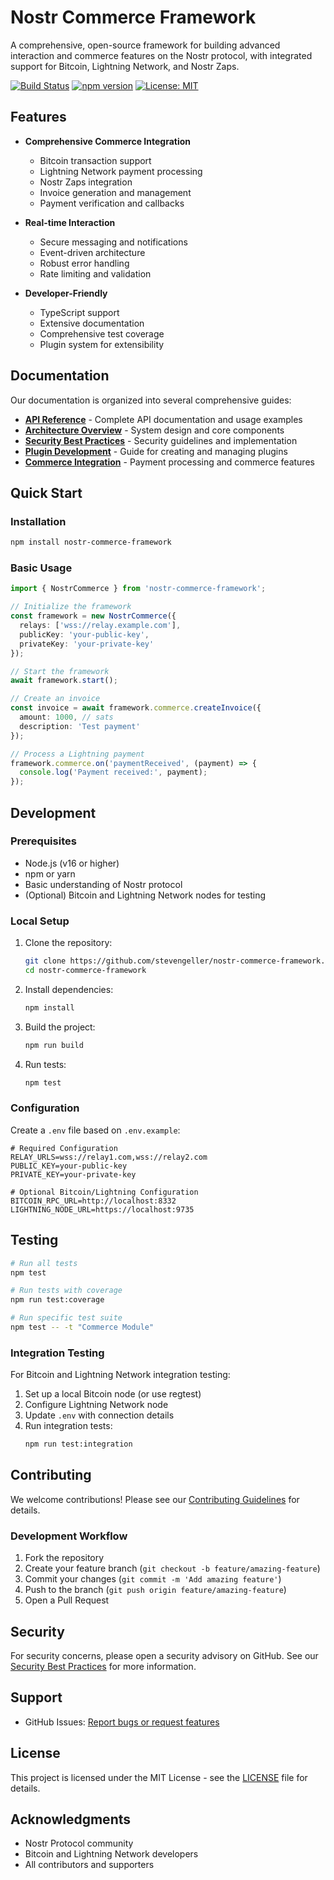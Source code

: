 # Nostr Commerce Framework

A comprehensive, open-source framework for building advanced interaction and commerce features on the Nostr protocol, with integrated support for Bitcoin, Lightning Network, and Nostr Zaps.

[![Build Status](https://github.com/stevengeller/nostr-commerce-framework/workflows/CI/badge.svg)](https://github.com/stevengeller/nostr-commerce-framework/actions)
[![npm version](https://badge.fury.io/js/nostr-commerce-framework.svg)](https://badge.fury.io/js/nostr-commerce-framework)
[![License: MIT](https://img.shields.io/badge/License-MIT-yellow.svg)](https://opensource.org/licenses/MIT)

## Features

- **Comprehensive Commerce Integration**
  - Bitcoin transaction support
  - Lightning Network payment processing
  - Nostr Zaps integration
  - Invoice generation and management
  - Payment verification and callbacks

- **Real-time Interaction**
  - Secure messaging and notifications
  - Event-driven architecture
  - Robust error handling
  - Rate limiting and validation

- **Developer-Friendly**
  - TypeScript support
  - Extensive documentation
  - Comprehensive test coverage
  - Plugin system for extensibility

## Documentation

Our documentation is organized into several comprehensive guides:

- [**API Reference**](docs/API.md) - Complete API documentation and usage examples
- [**Architecture Overview**](docs/ARCHITECTURE.md) - System design and core components
- [**Security Best Practices**](docs/SECURITY.md) - Security guidelines and implementation
- [**Plugin Development**](docs/PLUGINS.md) - Guide for creating and managing plugins
- [**Commerce Integration**](docs/COMMERCE.md) - Payment processing and commerce features

## Quick Start

### Installation

```bash
npm install nostr-commerce-framework
```

### Basic Usage

```typescript
import { NostrCommerce } from 'nostr-commerce-framework';

// Initialize the framework
const framework = new NostrCommerce({
  relays: ['wss://relay.example.com'],
  publicKey: 'your-public-key',
  privateKey: 'your-private-key'
});

// Start the framework
await framework.start();

// Create an invoice
const invoice = await framework.commerce.createInvoice({
  amount: 1000, // sats
  description: 'Test payment'
});

// Process a Lightning payment
framework.commerce.on('paymentReceived', (payment) => {
  console.log('Payment received:', payment);
});
```

## Development

### Prerequisites

- Node.js (v16 or higher)
- npm or yarn
- Basic understanding of Nostr protocol
- (Optional) Bitcoin and Lightning Network nodes for testing

### Local Setup

1. Clone the repository:
   ```bash
   git clone https://github.com/stevengeller/nostr-commerce-framework.git
   cd nostr-commerce-framework
   ```

2. Install dependencies:
   ```bash
   npm install
   ```

3. Build the project:
   ```bash
   npm run build
   ```

4. Run tests:
   ```bash
   npm test
   ```

### Configuration

Create a `.env` file based on `.env.example`:

```env
# Required Configuration
RELAY_URLS=wss://relay1.com,wss://relay2.com
PUBLIC_KEY=your-public-key
PRIVATE_KEY=your-private-key

# Optional Bitcoin/Lightning Configuration
BITCOIN_RPC_URL=http://localhost:8332
LIGHTNING_NODE_URL=https://localhost:9735
```

## Testing

```bash
# Run all tests
npm test

# Run tests with coverage
npm run test:coverage

# Run specific test suite
npm test -- -t "Commerce Module"
```

### Integration Testing

For Bitcoin and Lightning Network integration testing:

1. Set up a local Bitcoin node (or use regtest)
2. Configure Lightning Network node
3. Update `.env` with connection details
4. Run integration tests:
   ```bash
   npm run test:integration
   ```

## Contributing

We welcome contributions! Please see our [Contributing Guidelines](CONTRIBUTING.md) for details.

### Development Workflow

1. Fork the repository
2. Create your feature branch (`git checkout -b feature/amazing-feature`)
3. Commit your changes (`git commit -m 'Add amazing feature'`)
4. Push to the branch (`git push origin feature/amazing-feature`)
5. Open a Pull Request

## Security

For security concerns, please open a security advisory on GitHub. See our [Security Best Practices](docs/SECURITY.md) for more information.

## Support

- GitHub Issues: [Report bugs or request features](https://github.com/stevengeller/nostr-commerce-framework/issues)

## License

This project is licensed under the MIT License - see the [LICENSE](LICENSE) file for details.

## Acknowledgments

- Nostr Protocol community
- Bitcoin and Lightning Network developers
- All contributors and supporters